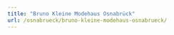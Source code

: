 ```yaml
---
title: "Bruno Kleine Modehaus Osnabrück"
url: /osnabrueck/bruno-kleine-modehaus-osnabrueck/
---
```

